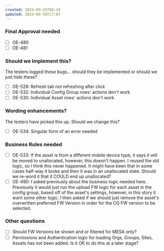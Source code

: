 ```yaml
---
created: 2024-09-25T08:24
updated: 2024-09-30T17:07
---
```

### Final Approval needed

- [ ] OE-480
- [ ] OE-481

### Should we Implement this?

The testers logged these bugs... should they be implemented or should we just hide these?

- [ ] OE-528: Refresh tab not refreshing after click
- [ ] OE-532: Individual Config Group rows' actions don't work
- [ ] OE-530: Individual Asset rows' actions don't work

### Wording enhancements?

The testers have picked this up. Should we change this?

- [ ] OE-534: Singular form of an error needed

### Business Rules needed

- [ ] OE-533: If the asset is from a different mobile device type, it says it will be moved to unallocated, however, this doesn't happen. I reused the old logic, so I think this never happened. It might have been that in some cases half-way it broke and then it was in an unallocated state. Should we re-word it that it COULD end up unallocated?
- [ ] OE-490: I asked previously about the business logic needed here. Previously it would just run the upload FW logic for each asset in the config group, based off of the asset's settings, however, in this story it want some other logic. I then asked if we should just remove the asset's overwritten preferred FW Version in order for the CG FW version to be selected.

### Other questions

- [ ] Should FW Versions be shown and or filtered for MESA only?
- [ ] Permissions and Authentication logic for loading Orgs, Groups, Sites, Assets has not been added. Is it OK to do this at a later stage?
